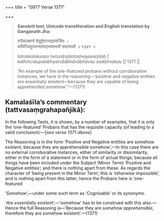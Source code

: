 +++
title = "0977 Verse 1371"

+++
> **Sanskrit text, Unicode transliteration and English translation by Ganganath Jha:** 
>
> तत्रैकलक्षणो हेतुर्दृष्टान्तद्वयवर्जितः ।  
> कथिञ्चिदुपलभ्यत्वाद्भावाभावौ सदात्मकौ ॥ १३७१ ॥ 
>
> *tatraikalakṣaṇo heturdṛṣṭāntadvayavarjitaḥ* \|  
> *kathiñcidupalabhyatvādbhāvābhāvau sadātmakau* \|\| 1371 \|\| 
>
> “An example of the one-featured probans without corroborative instances, we have in the reasoning—‘positive and negative entities are essentially existent—because they are capable of being apprehended somehow’.”—(1371)



## Kamalaśīla’s commentary (tattvasaṃgrahapañjikā):

In the following Texts, it is shown, by a number of examples, that it is only the ‘one-featured’ Probans that has the requisite capacity (of leading to a valid conclusion):—[*see verse 1371 above*]

The Reasoning is in the form ‘Positive and Negative entities are somehow *existent*, because they are apprehensible somehow’,—In this case there are no external corroborative Instances, either of similarity or dissimilarity, either in the form of a statement or in the form of actual things; because all things have been included under the Subject (Minor Term) ‘Positive and Negative entities’; and there is nothing apart from these. As regards the character of ‘being present in the Minor Term’, this is ‘otherwise impossible’, and is nothing apart from this latter; hence the Probans here is ‘one-featured

‘*Somehow*’,—under some such term as ‘Cognisable’ or its synonyms.

‘*Are essentially existent*’,—‘somehow’ has to be construed with this also.—Hence the full Reasoning is—‘Because they are *somehow apprehensible*, therefore they are somehow existent’.—(1371)


